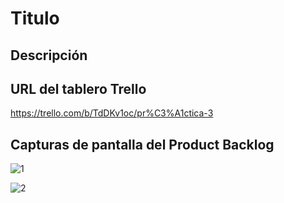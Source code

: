 # Titulo

## Descripción

## URL del tablero Trello
https://trello.com/b/TdDKv1oc/pr%C3%A1ctica-3

## Capturas de pantalla del Product Backlog

![1](https://user-images.githubusercontent.com/78792818/111515472-1b995100-8753-11eb-976e-e525d3cb5c42.png)

![2](https://user-images.githubusercontent.com/78792818/111515592-4388b480-8753-11eb-8163-fd7a9132d2b3.png)
